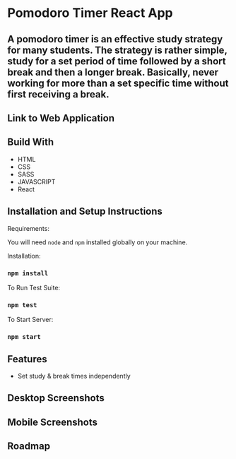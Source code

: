 # Pomodoro Timer React App 
## A pomodoro timer is an effective study strategy for many students. The strategy is rather simple, study for a set period of time followed by a short break and then a longer break. Basically, never working for more than a set specific time without first receiving a break. 

## Link to Web Application


## Build With
<ul>
  <li>HTML</li>
  <li>CSS</li>
  <li>SASS</li>
  <li>JAVASCRIPT</li>
  <li>React</li>
</ul>

## Installation and Setup Instructions

Requirements: 

You will need `node` and `npm` installed globally on your machine.  

Installation: 

### `npm install` 

To Run Test Suite:

### `npm test` 

To Start Server:

### `npm start` 

## Features
<ul>
  <li>Set study & break times independently</li>
</ul>

## Desktop Screenshots

## Mobile Screenshots

## Roadmap
